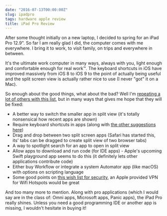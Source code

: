 ```yaml
---
date: "2016-07-13T00:00:00Z"
slug: ipadpro
tags: hardware apple review
title: iPad Pro Review
---
```


After some thought initially on a new laptop, I decided to spring for an iPad Pro 12.9". So far I am really glad I did, the computer comes with me everywhere. I bring it to work, to visit family, on trips and everywhere in between.

It's the ultimate work computer in many ways, always with you, light enough and comfortable enough for real work™. The keyboard shortcuts in iOS have improved massively from iOS 8 to iOS 9 to the point of actually being useful and the split screen view is actually rather nice to use (I never "got" it on a Mac). 

So enough about the good things, what about the bad? Well I'm [repeating a lot of others with this list](https://www.macstories.net/stories/on-ipad-features-or-lack-thereof-at-wwdc-2016/ "Macstories - Lack of iPad features at WWDC 2016"), but in many ways that gives me hope that they will be fixed:
- A better way to switch the smaller app in split view (it's totally nonsensical how recent apps are shown)
- Require keyboard shortcuts in apps (along with [the other suggestions here](http://9to5mac.com/2016/02/28/wwdc-2016-wish-list/ "9to5 Mac Wishlist for iOS 10"))
- Drag and drop between two split screen apps (Safari has started this, its' tabs can be dragged to create split view of two browser tabs) 
- A way to spotlight search for an app to open in split view
- Allow apps to download and run code (for IDE apps) - Apple's upcoming Swift playground app seems to do this (it definitely lets other applications contribute code)
- Either buy Workflow or integrate a system Automator app (like macOS) with options on scripting language
- Some good points on [this wish list for security](https://brooksreview.net/2016/06/ios-10-security-wishlist/ "iOS 10 Security Wishlist"), an Apple provided VPN for Wifi Hotspots would be great

And too many more to mention. Along with pro applications (which I would say are in the class of: Omni apps, Microsoft apps, Panic apps), the iPad Pro really shines. Unless you need a good programming IDE or another app is missing, I wouldn't hesitate in buying it!
